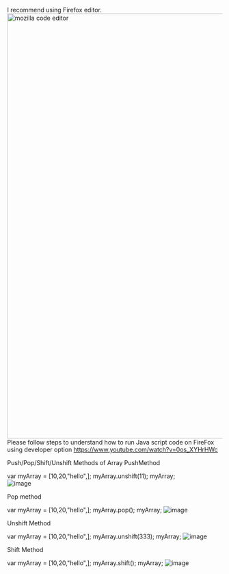 I recommend using Firefox editor.  
<img width="993" alt="mozilla code editor" src="https://user-images.githubusercontent.com/34305933/111946422-d8701280-8ab1-11eb-96a2-d07f47fa12f8.PNG">
Please follow steps to understand how to run Java script code on FireFox using developer option https://www.youtube.com/watch?v=0os_XYHrHWc

Push/Pop/Shift/Unshift Methods of Array
PushMethod

var myArray = [10,20,"hello",];
myArray.unshift(11);
myArray;  
![image](https://user-images.githubusercontent.com/34305933/111948824-1ff89d80-8ab6-11eb-9eab-8478671fca1c.png)


Pop method

var myArray = [10,20,"hello",];
myArray.pop();
myArray;
![image](https://user-images.githubusercontent.com/34305933/111948992-4e767880-8ab6-11eb-8fff-519cbb556c76.png)

Unshift Method

var myArray = [10,20,"hello",];
myArray.unshift(333);
myArray;
![image](https://user-images.githubusercontent.com/34305933/111949058-6c43dd80-8ab6-11eb-840d-987121675639.png)

Shift Method

var myArray = [10,20,"hello",];
myArray.shift();
myArray;
![image](https://user-images.githubusercontent.com/34305933/111949123-88477f00-8ab6-11eb-9570-5bab4e2faade.png)
 
